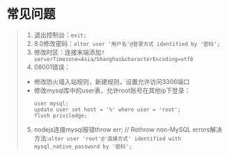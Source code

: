 # 常见问题
>1. 退出控制台：```exit;```
>2. 8.0修改密码：```alter user '用户名'@登录方式 identified by '密码';```
>3. 修改时区：连接末端添加```?serverTimezone=Asia/Shanghai&characterEncoding=utf8```
>4. 08001错误：
>   * 修改防火墙入站规则，新建规则，设置允许访问3306端口
>   * 修改mysql库中的user表，允许root账号在其他ip下登录：
>       ```
>       user mysql;
>       update user set host = '%' where user = 'root';
>       flush priviledge;
>       ```
>5. nodejs连接mysql报错throw err; // Rethrow non-MySQL errors解决方法:```alter user 'root'@'连接方式' identified with mysql_native_password by '密码';```
>
